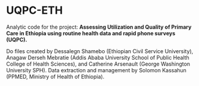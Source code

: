 # UQPC-ETH
Analytic code for the project: **Assessing Utilization and Quality of Primary Care in Ethiopia using routine health data and rapid phone surveys (UQPC).** 

Do files created by Dessalegn Shamebo (Ethiopian Civil Service University), Anagaw Derseh Mebratie (Addis Ababa University School of Public Health College of Health Sciences), and Catherine Arsenault (George Washington University SPH). Data extraction and management by Solomon Kassahun (PPMED, Ministry of Health of Ethiopia).
